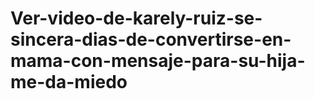 # Ver-video-de-karely-ruiz-se-sincera-dias-de-convertirse-en-mama-con-mensaje-para-su-hija-me-da-miedo